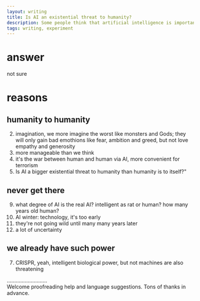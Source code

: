 ```yaml
---
layout: writing
title: Is AI an existential threat to humanity?
description: Some people think that artificial intelligence is important to the development of society, while others think that it has negative effects on society. Discuss both these views and give your opinion.
tags: writing, experiment
---
```


# answer
  not sure

# reasons
## humanity to humanity
  2. imagination, we more imagine the worst like monsters and Gods; they will only gain bad emothions like fear, ambition and greed, but not love empathy and generosity
  5. more manageable than we think
  3. it's the war between human and human via AI, more convenient for terrorism
  4. Is AI a bigger existential threat to humanity than humanity is to itself?"

## never get there
  9. what degree of AI is the real AI? intelligent as rat or human? how many years old human?
  1. AI winter: technology, it's too early
  6. they're not going wild until many many years later
  8. a lot of uncertainty

## we already have such power
  7. CRISPR, yeah, intelligent biological power, but not machines are also threatening


...........................     
Welcome proofreading help and language suggestions. Tons of thanks in advance.

